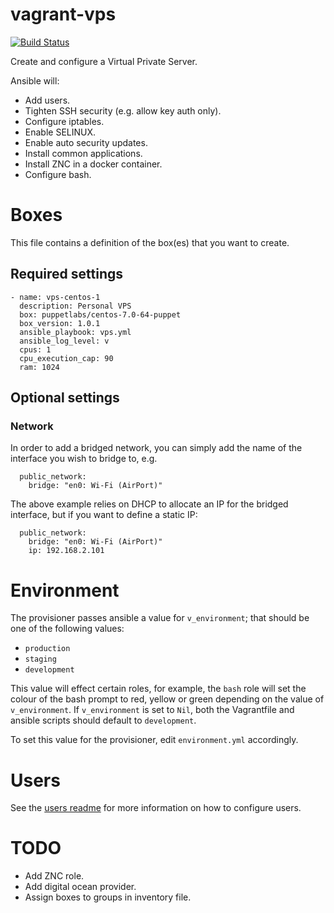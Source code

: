 # vagrant-vps

[![Build Status](https://travis-ci.org/craighurley/vagrant-vps.svg?branch=master)](https://travis-ci.org/craighurley/vagrant-vps)

Create and configure a Virtual Private Server.

Ansible will:

- Add users.
- Tighten SSH security (e.g. allow key auth only).
- Configure iptables.
- Enable SELINUX.
- Enable auto security updates.
- Install common applications.
- Install ZNC in a docker container.
- Configure bash.

# Boxes

This file contains a definition of the box(es) that you want to create.

## Required settings
    - name: vps-centos-1
      description: Personal VPS
      box: puppetlabs/centos-7.0-64-puppet
      box_version: 1.0.1
      ansible_playbook: vps.yml
      ansible_log_level: v
      cpus: 1
      cpu_execution_cap: 90
      ram: 1024

## Optional settings

### Network

In order to add a bridged network, you can simply add the name of the interface you wish to bridge to, e.g.

      public_network:
        bridge: "en0: Wi-Fi (AirPort)"

The above example relies on DHCP to allocate an IP for the bridged interface, but if you want to define a static IP:

      public_network:
        bridge: "en0: Wi-Fi (AirPort)"
        ip: 192.168.2.101

# Environment

The provisioner passes ansible a value for `v_environment`; that should be one of the following values:

- `production`
- `staging`
- `development`

This value will effect certain roles, for example, the `bash` role will set the colour of the bash prompt to red, yellow or green depending on the value of `v_environment`.  If `v_environment` is set to `Nil`, both the Vagrantfile and ansible scripts should default to `development`.

To set this value for the provisioner, edit `environment.yml` accordingly.

# Users

See the [users readme](roles/users/) for more information on how to configure users.

# TODO

- Add ZNC role.
- Add digital ocean provider.
- Assign boxes to groups in inventory file.
